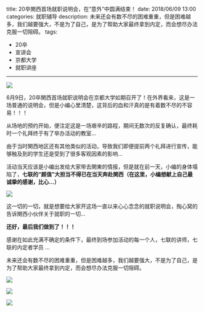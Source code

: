 title: 20卒関西首场就职说明会，在“意外”中圆满结束！
date: 2018/06/09 13:00
categories: 就职辅导
description: 未来还会有数不尽的困难重重，但是困难越多，我们越要强大，不是为了自己，是为了帮助大家最终拿到内定，而会想尽办法克服一切阻碍。
tags:
- 20卒
- 宣讲会
- 京都大学
- 就职讲座

---

![](http://wx2.sinaimg.cn/mw690/a9a40e85gy1fsn32bda9tj21hc0xc7qe.jpg)

6月9日，20卒関西首场就职说明会在京都大学如期召开了！在外界看来，这是一场普通的说明会，但是小编心里清楚，这背后的血和汗真的是有着数不尽的不容易！！！

从场地的预约开始，便注定这是一场艰辛的路程，期间无数次的反复确认，最终耗时一个礼拜终于有了举办活动的教室...

由于当时関西地区还有其他类似的活动，导致我们即便提前两个礼拜进行宣传，能够触及到的学生还是受到了很多客观因素的影响...

活动当天应该是小编出发给大家带去関東的情报，但是就在前一天，小编的身体塌陷了，**七联的“颜值”大担当不得已在当天奔赴関西（在这里，小编想献上自己最诚挚的感谢，比心...）**

![](http://wx4.sinaimg.cn/mw690/a9a40e85gy1fsn32g03g0j21hc0xce2r.jpg)

这一切的一切，就是想要给大家开这场一直以来心心念念的就职说明会，掏心窝的告诉関西小伙伴关于就职的一切...

**还好，最后我们做到了！！！**

感谢在如此充满不确定的条件下，最终到场参加活动的每一个人，七联的讲师，七联的内定者学员 ...

未来还会有数不尽的困难重重，但是困难越多，我们越要强大，不是为了自己，是为了帮助大家最终拿到内定，而会想尽办法克服一切阻碍。

![](http://wx2.sinaimg.cn/mw690/a9a40e85gy1fsn32d51z9j21hc0xc4dh.jpg)

![](http://wx1.sinaimg.cn/mw690/a9a40e85gy1fsn32emgc9j21hc0xc7kp.jpg)

![](http://wx1.sinaimg.cn/mw690/a9a40e85gy1fsn32i5jr8j21hc0xcqp8.jpg)
